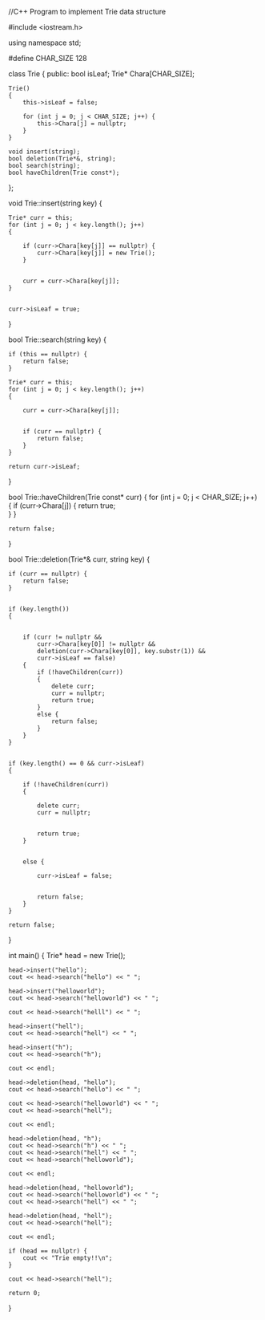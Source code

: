 //C++ Program to implement Trie data structure

#include <iostream.h>

using namespace std;
 

#define CHAR_SIZE 128
 

class Trie
{
public:
    bool isLeaf;
    Trie* Chara[CHAR_SIZE];
 
    
    Trie()
    {
        this->isLeaf = false;
 
        for (int j = 0; j < CHAR_SIZE; j++) {
            this->Chara[j] = nullptr;
        }
    }
 
    void insert(string);
    bool deletion(Trie*&, string);
    bool search(string);
    bool haveChildren(Trie const*);
};
 

void Trie::insert(string key)
{
    
    Trie* curr = this;
    for (int j = 0; j < key.length(); j++)
    {
        
        if (curr->Chara[key[j]] == nullptr) {
            curr->Chara[key[j]] = new Trie();
        }
 
        
        curr = curr->Chara[key[j]];
    }
 
    
    curr->isLeaf = true;
}
 

bool Trie::search(string key)
{
    
    if (this == nullptr) {
        return false;
    }
 
    Trie* curr = this;
    for (int j = 0; j < key.length(); j++)
    {
        
        curr = curr->Chara[key[j]];
 
    
        if (curr == nullptr) {
            return false;
        }
    }
    
    return curr->isLeaf;
}
 

bool Trie::haveChildren(Trie const* curr)
{
    for (int j = 0; j < CHAR_SIZE; j++)
    {
        if (curr->Chara[j]) {
            return true;    
        }
    }
 
    return false;
}
 
bool Trie::deletion(Trie*& curr, string key)
{
    
    if (curr == nullptr) {
        return false;
    }
 
    
    if (key.length())
    {
        
 
        if (curr != nullptr &&
            curr->Chara[key[0]] != nullptr &&
            deletion(curr->Chara[key[0]], key.substr(1)) &&
            curr->isLeaf == false)
        {
            if (!haveChildren(curr))
            {
                delete curr;
                curr = nullptr;
                return true;
            }
            else {
                return false;
            }
        }
    }
 
    
    if (key.length() == 0 && curr->isLeaf)
    {
        
        if (!haveChildren(curr))
        {
        
            delete curr;
            curr = nullptr;
 
            
            return true;
        }
 
        
        else {
            
            curr->isLeaf = false;
 

            return false;
        }
    }
 
    return false;
}
 

int main()
{
    Trie* head = new Trie();
 
    head->insert("hello");
    cout << head->search("hello") << " ";      
 
    head->insert("helloworld");
    cout << head->search("helloworld") << " "; 
 
    cout << head->search("helll") << " ";      
 
    head->insert("hell");
    cout << head->search("hell") << " ";       
 
    head->insert("h");
    cout << head->search("h");            
 
    cout << endl;
 
    head->deletion(head, "hello");
    cout << head->search("hello") << " ";     
 
    cout << head->search("helloworld") << " "; 
    cout << head->search("hell");              
 
    cout << endl;
 
    head->deletion(head, "h");
    cout << head->search("h") << " ";          
    cout << head->search("hell") << " ";       
    cout << head->search("helloworld");       
 
    cout << endl;
 
    head->deletion(head, "helloworld");
    cout << head->search("helloworld") << " ";
    cout << head->search("hell") << " ";       
 
    head->deletion(head, "hell");
    cout << head->search("hell");              
 
    cout << endl;
 
    if (head == nullptr) {
        cout << "Trie empty!!\n";              
    }
 
    cout << head->search("hell");             
 
    return 0;
}




